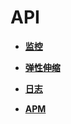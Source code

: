 # API<a name="aom_04_0010"></a>

-   **[监控](监控.md)**  

-   **[弹性伸缩](弹性伸缩.md)**  

-   **[日志](日志.md)**  

-   **[APM](APM.md)**  


